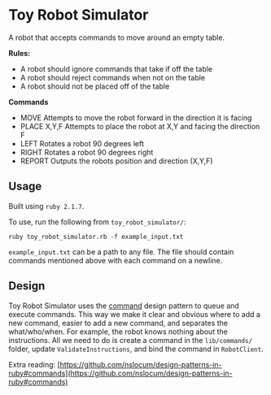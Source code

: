 # Toy Robot Simulator

A robot that accepts commands to move around an empty table.

**Rules:**
- A robot should ignore commands that take if off the table
- A robot should reject commands when not on the table
- A robot should not be placed off of the table

**Commands**
- MOVE
  Attempts to move the robot forward in the direction it is facing
- PLACE X,Y,F
  Attempts to place the robot at X,Y and facing the direction F
- LEFT
  Rotates a robot 90 degrees left
- RIGHT
  Rotates a robot 90 degrees right
- REPORT
  Outputs the robots position and direction (X,Y,F)

## Usage
Built using `ruby 2.1.7`.

To use, run the following from `toy_robot_simulator/`:
```
ruby toy_robot_simulator.rb -f example_input.txt
```

`example_input.txt` can be a path to any file. The file should contain commands mentioned above with each command on a newline.

## Design
Toy Robot Simulator uses the [command](https://en.wikipedia.org/wiki/Command_pattern) design pattern to queue and execute commands.
This way we make it clear and obvious where to add a new command, easier to add a new command, and separates the what/who/when. For example, the robot knows nothing about the instructions.
All we need to do is create a command in the `lib/commands/` folder, update `ValidateInstructions`, and bind the command in `RobotClient`.

Extra reading:
[https://github.com/nslocum/design-patterns-in-ruby#commands](https://github.com/nslocum/design-patterns-in-ruby#commands)

